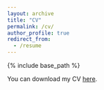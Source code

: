 ```yaml
---
layout: archive
title: "CV"
permalink: /cv/
author_profile: true
redirect_from:
  - /resume
---
```


{% include base_path %}

You can download my CV [here](https://github.com/Kevinwty0107/Kevinwty0107.github.io/blob/master/files/Taiyi%20Wang-CV.pdf).
